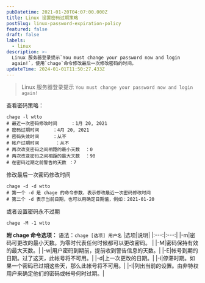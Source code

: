 ```yaml
---
pubDatetime: 2021-01-20T04:07:00.000Z
title: Linux 设置密码过期策略
postSlug: linux-password-expiration-policy
featured: false
draft: false
labels:
  - linux
description: >-
  Linux 服务器登录提示`You must change your password now and login
  again!`，使用`chage`命令修改最后一次修改密码的时间。
updateTime: 2024-01-01T11:50:27.433Z
---
```


> Linux 服务器登录提示 `You must change your password now and login again!`

查看密码策略：

```shell
chage -l wtto
# 最近一次密码修改时间     ：1月 20, 2021
# 密码过期时间     ：4月 20, 2021
# 密码失效时间     ：从不
# 帐户过期时间      ：从不
# 两次改变密码之间相距的最小天数  ：0
# 两次改变密码之间相距的最大天数  ：90
# 在密码过期之前警告的天数 ：7
```

修改最后一次密码修改时间

```shell
chage -d -d wtto
# 第一个 -d 是 chage 的命令参数，表示修改最近一次密码修改时间
# 第二个 -d 表示当前日期，也可以用确定日期值，例如：2021-01-20
```

或者设置密码永不过期

```shell
chage -M -1 wtto
```

**附 chage 命令选项：**
语法：`chage [选项] 用户名`
|选项|说明|
|:---:|:---:|
|-m|密码可更改的最小天数。为零时代表任何时候都可以更改密码。 |
|-M|密码保持有效的最大天数。|
|-w|用户密码到期前，提前收到警告信息的天数。|
|-E|帐号到期的日期。过了这天，此帐号将不可用。|
|-d|上一次更改的日期。|
|-i|停滞时期。如果一个密码已过期这些天，那么此帐号将不可用。|
|-l|列出当前的设置。由非特权用户来确定他们的密码或帐号何时过期。|
